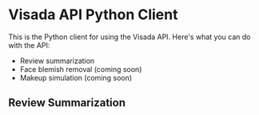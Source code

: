 Visada API Python Client
====================

This is the Python client for using the Visada API. Here's what you can do with the API:

* Review summarization
* Face blemish removal (coming soon)
* Makeup simulation (coming soon)



Review Summarization
---------------------